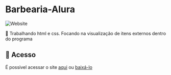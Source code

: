 # Barbearia-Alura

![Website](https://img.shields.io/website?down_color=lightgrey&style=flat-square&logo=appveyor&down_message=offline&label=STATUS&logo=STATUS&style=for-the-badge&up_message=FINALIZADO&url=https%3A%2F%2Fshields.io)

:book: Trabalhando html e css. Focando na visualização de itens externos dentro do programa

## 📁 Acesso
É possivel acessar o site <a href="https://barbearia-alura-gm7y0x3ol-lucaslkj.vercel.app/index.html">aqui</a>
ou <a href="https://github.com/lucash-barbosa/Barbearia-Alura/archive/refs/heads/master.zip">baixá-lo</a>
